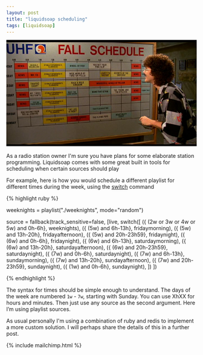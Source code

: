 ```yaml
---
layout: post
title: "liquidsoap scheduling"
tags: [liquidsoap]
---
```


![weird al has plans :3](/assets/images/uhf_schedule.png)

As a radio station owner I'm sure you have plans for some elaborate station programming. Liquidsoap comes with some great built in tools for scheduling when certain sources should play

For example, here is how you would schedule a different playlist for different times during the week, using the [switch](http://liquidsoap.fm/doc-svn/reference.html#switch) command

{% highlight ruby %}

weeknights = playlist("./weeknights", mode="random")

source = fallback(track_sensitive=false, [live,
        switch([
            ({ (2w or 3w or 4w or 5w) and 0h-6h}, weeknights),
            ({ (5w) and 6h-13h}, fridaymorning),
            ({ (5w) and 13h-20h}, fridayafternoon),
            ({ (5w) and 20h-23h59}, fridaynight),
            ({ (6w) and 0h-6h}, fridaynight),
            ({ (6w) and 6h-13h}, saturdaymorning),
            ({ (6w) and 13h-20h}, saturdayafternoon),
            ({ (6w) and 20h-23h59}, saturdaynight),
            ({ (7w) and 0h-6h}, saturdaynight),
            ({ (7w) and 6h-13h}, sundaymorning),
            ({ (7w) and 13h-20h}, sundayafternoon),
            ({ (7w) and 20h-23h59}, sundaynight),
            ({ (1w) and 0h-6h}, sundaynight),
            ])
])

{% endhighlight %}

The syntax for times should be simple enough to understand. The days of the week are numbered `1w` - `7w`, starting with Sunday. You can use XhXX for hours and minutes. Then just use any source as the second argument. Here I’m using playlist sources.

As usual personally I'm using a combination of ruby and redis to implement a
more custom solution. I will perhaps share the details of this in a further
post.

{% include mailchimp.html %}
